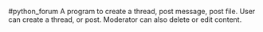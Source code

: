 #python_forum
A program to create a thread, post message, post file. User can create a thread, or post. Moderator can also delete or edit content.
